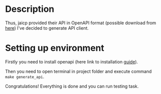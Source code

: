 # Description 
Thus, jaicp provided their API in OpenAPI format
(possible download from [here](https://app.jaicp.com/reporter/static/specs/reporter-public-en.html))
I've decided to generate API client.

# Setting up environment
Firstly you need to install openapi (here link to installation [guide](https://openapi-generator.tech/docs/installation/)).

Then you need to open terminal in project folder and execute command `make generate_api`.

Congratulations! Everything is done and you can run testing task.
